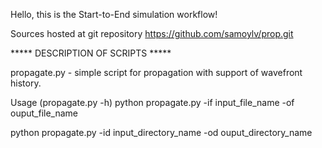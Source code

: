 Hello, this is the Start-to-End simulation workflow!

Sources hosted at git repository https://github.com/samoylv/prop.git

***** DESCRIPTION OF SCRIPTS *****

propagate.py - simple script for propagation with support of wavefront history.

Usage (propagate.py -h) 
python propagate.py -if input_file_name -of ouput_file_name

python propagate.py -id input_directory_name -od ouput_directory_name

